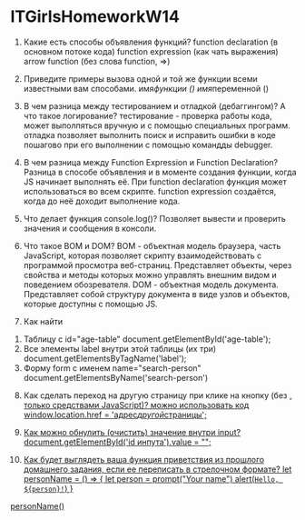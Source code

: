 # ITGirlsHomeworkW14

1. Какие есть способы объявления функций?
   function declaration (в основном потоке кода)
   function expression (как чать выражения)
   arrow function (без слова function, =>)

2. Приведите примеры вызова одной и той же функции всеми известными вам способами.
   имя*функции ()
   имя*переменной ()

3. В чем разница между тестированием и отладкой (дебаггингом)? А что такое логирование?
   тестирование - проверка работы кода, может выполпяться вручную и с помощью специальных программ.
   отладка позволяет выполнить поиск и исправить ошибки в коде пошагово при его выполнении с помощью командды debugger.

4. В чем разница между Function Expression и Function Declaration?
   Разница в способе объявления и в моменте создания функции, когда JS начинает выполнять её. При function declaration функция может использоваться во всем скрипте. function expression создаётся, когда до неё доходит выполнение кода.

5. Что делает функция console.log()?
   Позволяет вывести и проверить значения и сообщения в консоли.

6. Что такое BOM и DOM?
   BOM - объектная модель браузера, часть JavaScript, которая позволяет скрипту взаимодействовать с программой просмотра веб-страниц. Представляет объекты, через свойства и методы которых можно управлять внешним видом и поведением обозревателя.
   DOM - объектная модель документа. Представляет собой структуру документа в виде узлов и объектов, которые доступны с помощью JS.

7. Как найти

1) Таблицу с id="age-table"
   document.getElementById('age-table');
2) Все элементы label внутри этой таблицы (их три)
   document.getElementsByTagName('label');
3) Форму form с именем name="search-person"
   document.getElementsByName('search-person')

8. Как сделать переход на другую страницу при клике на кнопку (без <a href=...>, только средствами JavaScript)?
   можно использовать код window.location.href = 'адрес*другой*страницы';

9. Как можно обнулить (очистить) значение внутри input?
   document.getElementById('id инпута').value = "";

10. Как будет выглядеть ваша функция приветствия из прошлого домашнего задания, если ее переписать в стрелочном формате?
    let personName = () => {
    let person = prompt("Your name")
    alert(`Hello, ${person}!`)
    }

personName()
